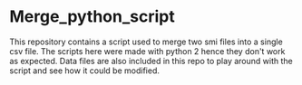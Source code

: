 # Merge_python_script
This repository contains a script used to merge two smi files into a single csv file.
The scripts here were made with python 2 hence they don't work as expected.
Data files are also included in this repo to play around with the script and see how it could be modified. 
